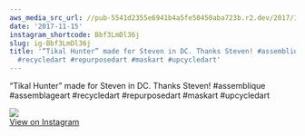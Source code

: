 ```yaml
---
aws_media_src_url: //pub-5541d2355e6941b4a5fe50450aba723b.r2.dev/2017/11/2017-11-15_01-42-31_UTC.jpg
date: '2017-11-15'
instagram_shortcode: Bbf3LmDl36j
slug: ig-Bbf3LmDl36j
title: '“Tikal Hunter” made for Steven in DC. Thanks Steven! #assemblique #assemblageart
  #recycledart #repurposedart #maskart #upcycledart'
---
```


“Tikal Hunter” made for Steven in DC. Thanks Steven! #assemblique #assemblageart #recycledart #repurposedart #maskart #upcycledart 

![](//pub-5541d2355e6941b4a5fe50450aba723b.r2.dev/2017/11/2017-11-15_01-42-31_UTC.jpg)   
[View on Instagram](https://www.instagram.com/p/Bbf3LmDl36j/)